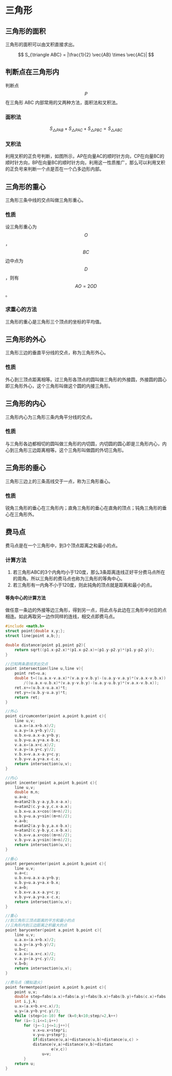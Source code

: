 三角形
======

## 三角形的面积

三角形的面积可以由叉积直接求出。

$$
S_{\triangle ABC} = |\frac{1}{2} \vec{AB} \times \vec{AC}|
$$

## 判断点在三角形内

判断点$$P$$在三角形 ABC 内部常用的又两种方法，面积法和叉积法。

### 面积法

$$
S_{\triangle PAB} + S_{\triangle PAC} + S_{\triangle PBC} = S_{\triangle ABC}
$$

### 叉积法

利用叉积的正负号判断，如图所示，AP在向量AC的顺时针方向，CP在向量BC的顺时针方向，BP在向量BC的顺时针方向，利用这一性质推广，那么可以利用叉积的正负号来判断一个点是否在一个凸多边形内部。

## 三角形的重心

三角形三条中线的交点叫做三角形重心。

### 性质

设三角形重心为$$O$$，$$BC$$边中点为$$D$$，则有$$AO = 2OD$$。

### 求重心的方法

三角形的重心是三角形三个顶点的坐标的平均值。

## 三角形的外心

三角形三边的垂直平分线的交点，称为三角形外心。

### 性质

外心到三顶点距离相等。过三角形各顶点的圆叫做三角形的外接圆，外接圆的圆心即三角形外心，这个三角形叫做这个圆的内接三角形。

## 三角形的内心

三角形内心为三角形三条内角平分线的交点。

### 性质

与三角形各边都相切的圆叫做三角形的内切圆，内切圆的圆心即是三角形内心，内心到三角形三边距离相等。这个三角形叫做圆的外切三角形。

## 三角形的垂心

三角形三边上的三条高线交于一点，称为三角形垂心。

### 性质

锐角三角形的垂心在三角形内；直角三角形的垂心在直角的顶点；钝角三角形的垂心在三角形外。

## 费马点

费马点是在一个三角形中，到3个顶点距离之和最小的点。

### 计算方法

1. 若三角形ABC的3个内角均小于120度，那么3条距离连线正好平分费马点所在的周角。所以三角形的费马点也称为三角形的等角中心。
2. 若三角形有一内角不小于120度，则此钝角的顶点就是距离和最小的点。

#### 等角中心的计算方法

做任意一条边的外接等边三角形，得到另一点，将此点与此边在三角形中对应的点相连。如此再取另一边作同样的连线，相交点即费马点。

```cpp
#include <math.h>
struct point{double x,y;};
struct line{point a,b;};

double distance(point p1,point p2){
	return sqrt((p1.x-p2.x)*(p1.x-p2.x)+(p1.y-p2.y)*(p1.y-p2.y));
}

//已知两条直线求出交点
point intersection(line u,line v){
	point ret=u.a;
	double t=((u.a.x-v.a.x)*(v.a.y-v.b.y)-(u.a.y-v.a.y)*(v.a.x-v.b.x))
		/((u.a.x-u.b.x)*(v.a.y-v.b.y)-(u.a.y-u.b.y)*(v.a.x-v.b.x));
	ret.x+=(u.b.x-u.a.x)*t;
	ret.y+=(u.b.y-u.a.y)*t;
	return ret;
}

//外心
point circumcenter(point a,point b,point c){
	line u,v;
	u.a.x=(a.x+b.x)/2;
	u.a.y=(a.y+b.y)/2;
	u.b.x=u.a.x-a.y+b.y;
	u.b.y=u.a.y+a.x-b.x;
	v.a.x=(a.x+c.x)/2;
	v.a.y=(a.y+c.y)/2;
	v.b.x=v.a.x-a.y+c.y;
	v.b.y=v.a.y+a.x-c.x;
	return intersection(u,v);
}

//内心
point incenter(point a,point b,point c){
	line u,v;
	double m,n;
	u.a=a;
	m=atan2(b.y-a.y,b.x-a.x);
	n=atan2(c.y-a.y,c.x-a.x);
	u.b.x=u.a.x+cos((m+n)/2);
	u.b.y=u.a.y+sin((m+n)/2);
	v.a=b;
	m=atan2(a.y-b.y,a.x-b.x);
	n=atan2(c.y-b.y,c.x-b.x);
	v.b.x=v.a.x+cos((m+n)/2);
	v.b.y=v.a.y+sin((m+n)/2);
	return intersection(u,v);
}

//垂心
point perpencenter(point a,point b,point c){
	line u,v;
	u.a=c;
	u.b.x=u.a.x-a.y+b.y;
	u.b.y=u.a.y+a.x-b.x;
	v.a=b;
	v.b.x=v.a.x-a.y+c.y;
	v.b.y=v.a.y+a.x-c.x;
	return intersection(u,v);
}

//重心
//到三角形三顶点距离的平方和最小的点
//三角形内到三边距离之积最大的点
point barycenter(point a,point b,point c){
	line u,v;
	u.a.x=(a.x+b.x)/2;
	u.a.y=(a.y+b.y)/2;
	u.b=c;
	v.a.x=(a.x+c.x)/2;
	v.a.y=(a.y+c.y)/2;
	v.b=b;
	return intersection(u,v);
}

//费马点（模拟退火）
point fermentpoint(point a,point b,point c){
	point u,v;
	double step=fabs(a.x)+fabs(a.y)+fabs(b.x)+fabs(b.y)+fabs(c.x)+fabs(c.y);
	int i,j,k;
	u.x=(a.x+b.x+c.x)/3;
	u.y=(a.y+b.y+c.y)/3;
	while (step>1e-10) for (k=0;k<10;step/=2,k++)
	for (i=-1;i<=1;i++)
		for (j=-1;j<=1;j++){
			v.x=u.x+step*i;
			v.y=u.y+step*j;
			if(distance(u,a)+distance(u,b)+distance(u,c) >
			distance(v,a)+distance(v,b)+distanc
					e(v,c))
				u=v;
		}
	return u;
}
```
